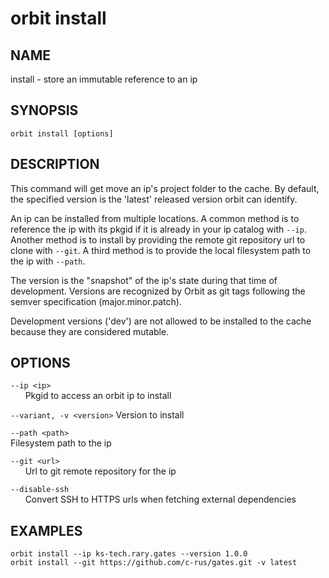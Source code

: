# __orbit install__

## __NAME__

install - store an immutable reference to an ip

## __SYNOPSIS__

```
orbit install [options]
```

## __DESCRIPTION__

This command will get move an ip's project folder to the cache. By default,
the specified version is the 'latest' released version orbit can
identify.
  
An ip can be installed from multiple locations. A common method is to
reference the ip with its pkgid if it is already in your ip catalog with
`--ip`. Another method is to install by providing the remote git repository 
url to clone with `--git`. A third method is to provide the local filesystem
path to the ip with `--path`.
  
The version is the "snapshot" of the ip's state during that time of
development. Versions are recognized by Orbit as git tags following the 
semver specification (major.minor.patch).
  
Development versions ('dev') are not allowed to be installed to the cache
because they are considered mutable.

## __OPTIONS__

`--ip <ip>`  
      Pkgid to access an orbit ip to install
 
`--variant, -v <version>`
Version to install
 
`--path <path>`  
      Filesystem path to the ip
 
`--git <url>`  
      Url to git remote repository for the ip
 
`--disable-ssh`  
      Convert SSH to HTTPS urls when fetching external dependencies

## __EXAMPLES__

```
orbit install --ip ks-tech.rary.gates --version 1.0.0
orbit install --git https://github.com/c-rus/gates.git -v latest
```